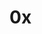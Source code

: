 # 0x



[//begin]: # "Autogenerated link references for markdown compatibility"
[person]: person "Person"
[pull]: pull "Pull"
[ty]: ty "ty"
[friend]: friend "Friend"
[0x0c7a]: 0x0c7a "0x0c7a"
[//end]: # "Autogenerated link references"